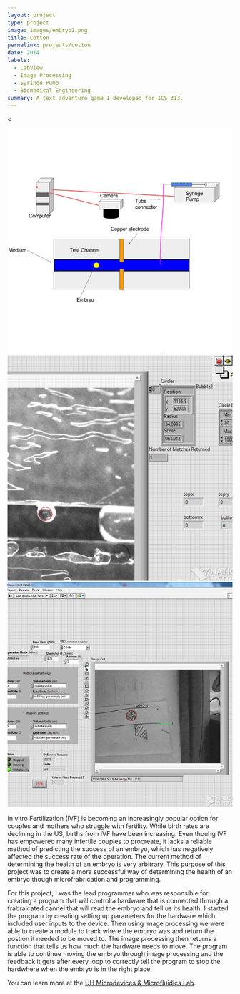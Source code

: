 ```yaml
---
layout: project
type: project
image: images/embryo1.png
title: Cotton
permalink: projects/cotton
date: 2014
labels:
  - Labview
  - Image Processing
  - Syringe Pump
  - Biomedical Engineering
summary: A text adventure game I developed for ICS 313.
---
```


<<div class="ui small rounded images">
  <img class="ui image" src="../images/embryo1.png">
  <img class="ui image" src="../images/embryo2.png">
  <img class="ui image" src="../images/embryo3.png">
</div>

In vitro Fertilization (IVF) is becoming an increasingly popular option for couples and mothers who struggle with fertility. While birth rates are declining in the US, births from IVF have been increasing. Even thouhg IVF has empowered many infertile couples to procreate, it lacks a reliable method of predicting the success of an embryo, which has negatively affected the success rate of the operation. The current method of determining the health of an embryo is very arbitrary. This purpose of this project was to create a more successful way of determining the health of an embryo though microfrabrication and programming. 

For this project, I was the lead programmer who was responsible for creating a program that will control a hardware that is connected through a frabraicated cannel that will read the embryo and tell us its health. I started the program by creating setting up parameters for the hardware which included user inputs to the device. Then using image processing we were able to create a module to track where the embryo was and return the postion it needed to be moved to. The image processing then returns a function that tells us how much the hardware needs to move. The program is able to continue moving the embryo through image processing and the feedback it gets after every loop to correctly tell the program to stop the hardwhere when the embryo is in the right place. 

You can learn more at the [UH Microdevices & Microfluidics Lab](http://ee.hawaii.edu/~aohta/research.html).

